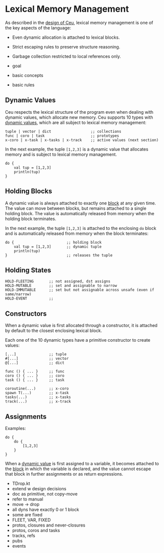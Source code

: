# Lexical Memory Management

As described in the [design of Ceu](manual-out.md#1-design), lexical memory
management is one of the key aspects of the language:

- Even dynamic allocation is attached to lexical blocks.
- Strict escaping rules to preserve structure reasoning.
- Garbage collection restricted to local references only.

- goal
- basic concepts
- basic rules

## Dynamic Values

Ceu respects the lexical structure of the program even when dealing with
dynamic values, which allocate new memory.
Ceu supports 10 types with [dynamic values](manual-out#dynamic-values), which
are all subject to lexical memory management:

```
tuple | vector | dict                  ;; collections
func | coro | task                     ;; prototypes
x-coro | x-task | x-tasks | x-track    ;; active values (next section)
```

In the next example, the tuple `[1,2,3]` is a dynamic value that allocates
memory and is subject to lexical memory management.

```
do {
    val tup = [1,2,3]
    println(tup)
}
```

## Holding Blocks

A dynamic value is always attached to exactly one [block](manual-out.md#blocks)
at any given time.
The value can move between blocks, but remains attached to a single holding
block.
The value is automatically released from memory when the holding block
terminates.

In the next example, the tuple `[1,2,3]` is attached to the enclosing `do`
block and is automatically released from memory when the block terminates:

```
do {                        ;; holding block
    val tup = [1,2,3]       ;; dynamic tuple
    println(tup)
}                           ;; releases the tuple
```

## Holding States

```
HOLD-FLEETING       ;; not assigned, dst assigns
HOLD-MUTABLE        ;; set and assignable to narrow
HOLD-IMMUTABLE      ;; set but not assignable across unsafe (even if same/narrow)
HOLD-EVENT          ;;
```

## Constructors

When a dynamic value is first allocated through a constructor, it is attached
by default to the closest enclosing lexical block.

Each one of the 10 dynamic types have a primitive constructor to create values:

```
[...]               ;; tuple
#[...]              ;; vector
@[...]              ;; dict

func () { ... }     ;; func
coro () { ... }     ;; coro
task () { ... }     ;; task

coroutine(...)      ;; x-coro
spawn T(...)        ;; x-task
tasks(...)          ;; x-tasks
track(...)          ;; x-track
```

## Assignments

Examples:

```
do {
    do {
        [1,2,3]
    }
}
```

When a [dynamic value](#dynamic-values) is first assigned to a variable, it
becomes attached to the [block](#block) in which the variable is declared, and
the value cannot escape that block in further assignments or as return
expressions.

- TDrop.kt
- extend w design decisions
- doc as primitive, not copy-move
- refer to manual
- move -> drop
- all dyns have exactly 0 or 1 block
- some are fixed
- FLEET, VAR, FIXED
- protos, closures and never-closures
- protos, coros and tasks
- tracks, refs
- pubs
- events
